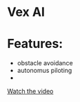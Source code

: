 # Vex AI

# Features:
- obstacle avoidance
- autonomus piloting
- 


[Watch the video](obstacle_avoiding.mp4)
